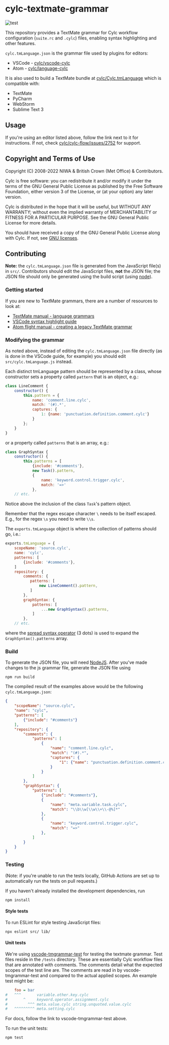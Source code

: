 # cylc-textmate-grammar

![test](https://github.com/cylc/cylc-textmate-grammar/workflows/test/badge.svg?branch=master&event=push)

This repository provides a TextMate grammar for Cylc workflow configuration (`suite.rc` and `.cylc`) files, enabling syntax highlighting and other features.

`cylc.tmLanguage.json` is the grammar file used by plugins for editors:
- VSCode - [cylc/vscode-cylc](https://github.com/cylc/vscode-cylc)
- Atom - [cylc/language-cylc](https://github.com/cylc/language-cylc)

It is also used to build a TextMate bundle at [cylc/Cylc.tmLanguage](https://github.com/cylc/Cylc.tmbundle/) which is compatible with:
- TextMate
- PyCharm
- WebStorm
- Sublime Text 3

## Usage

If you're using an editor listed above, follow the link next to it for instructions. If not, check [cylc/cylc-flow/issues/2752](https://github.com/cylc/cylc-flow/issues/2752) for support.

## Copyright and Terms of Use

Copyright (C) 2008-<span actions:bind='current-year'>2022</span> NIWA & British Crown (Met Office) & Contributors.

Cylc is free software: you can redistribute it and/or modify it under the terms
of the GNU General Public License as published by the Free Software Foundation,
either version 3 of the License, or (at your option) any later version.

Cylc is distributed in the hope that it will be useful, but WITHOUT ANY
WARRANTY; without even the implied warranty of MERCHANTABILITY or FITNESS FOR A
PARTICULAR PURPOSE.  See the GNU General Public License for more details.

You should have received a copy of the GNU General Public License along with
Cylc.  If not, see [GNU licenses](http://www.gnu.org/licenses/).

## Contributing

**Note:** the `cylc.tmLanguage.json` file is generated from the JavaScript file(s) in `src/`. Contributors should edit the JavaScript files, **not** the JSON file; the JSON file should only be generated using the build script (using [node](https://nodejs.org/en/)).

### Getting started

If you are new to TextMate grammars, there are a number of resources to look at:
- [TextMate manual - language grammars](https://macromates.com/manual/en/language_grammars)
- [VSCode syntax highlight guide](https://code.visualstudio.com/api/language-extensions/syntax-highlight-guide)
- [Atom flight manual - creating a legacy TextMate grammar](https://flight-manual.atom.io/hacking-atom/sections/creating-a-legacy-textmate-grammar/)

### Modifying the grammar

As noted above, instead of editing the `cylc.tmLanguage.json` file directly (as is done in the VSCode guide, for example) you should edit `src/cylc.tmLanguage.js` instead.

Each distinct tmLanguage pattern should be represented by a class, whose constructor sets a property called `pattern` that is an object, e.g.:
```javascript
class LineComment {
    constructor() {
        this.pattern = {
            name: 'comment.line.cylc',
            match: '(#).*',
            captures: {
                1: {name: 'punctuation.definition.comment.cylc'}
            }
        };
    }
}
```
or a property called `patterns` that is an array, e.g.:
```javascript
class GraphSyntax {
    constructor() {
        this.patterns = [
            {include: '#comments'},
            new Task().pattern,
            {
                name: 'keyword.control.trigger.cylc',
                match: '=>'
            },
    // etc.
```
Notice above the inclusion of the class `Task`'s pattern object.

Remember that the regex escape character `\` needs to be itself escaped. E.g., for the regex `\s` you need to write `\\s`.

The `exports.tmLanguage` object is where the collection of patterns should go, i.e.:
```javascript
exports.tmLanguage = {
    scopeName: 'source.cylc',
    name: 'cylc',
    patterns: [
        {include: '#comments'},
    ]
    repository: {
        comments: {
           patterns: [
               new LineComment().pattern,
           ]
        },
        graphSyntax: {
            patterns: [
                ...new GraphSyntax().patterns,
            ]
        },
    // etc.
```
where the [spread syntax operator](https://developer.mozilla.org/en-US/docs/Web/JavaScript/Reference/Operators/Spread_syntax) (3 dots) is used to expand the `GraphSyntax().patterns` array.

### Build

To generate the JSON file, you will need [NodeJS](https://nodejs.org/en/). After you've made changes to the js grammar file, generate the JSON file using
```shell
npm run build
```

The compiled result of the examples above would be the following `cylc.tmLanguage.json`:
```JSON
{
    "scopeName": "source.cylc",
    "name": "cylc",
    "patterns": [
        {"include": "#comments"}
    ],
    "repository": {
        "comments": {
            "patterns": [
                {
                    "name": "comment.line.cylc",
                    "match": "(#).*",
                    "captures": {
                        "1": {"name": "punctuation.definition.comment.cylc"}
                    }
                }
            ]
        },
        "graphSyntax": {
            "patterns": [
                {"include": "#comments"},
                {
                    "name": "meta.variable.task.cylc",
                    "match": "\\b\\w[\\w\\+\\-@%]*"
                },
                {
                    "name": "keyword.control.trigger.cylc",
                    "match": "=>"
                },
            ]
        }
    }
}
```

### Testing

(Note: if you're unable to run the tests locally, GitHub Actions are set up to automatically run the tests on pull requests.)

If you haven't already installed the development dependencies, run
```
npm install
```

#### Style tests
To run ESLint for style testing JavaScript files:
```
npx eslint src/ lib/
```

#### Unit tests
We're using [vscode-tmgrammar-test](https://github.com/PanAeon/vscode-tmgrammar-test) for testing the textmate grammar. Test files reside in the `/tests` directory. These are essentially Cylc workflow files that are annotated with comments. The comments detail what the expected scopes of the test line are. The comments are read in by vscode-tmgrammar-test and compared to the actual applied scopes. An example test might be:
```ini
    foo = bar
#   ^^^       variable.other.key.cylc
#       ^     keyword.operator.assignment.cylc
#         ^^^ meta.value.cylc string.unquoted.value.cylc
#   ^^^^^^^^^ meta.setting.cylc
```
For docs, follow the link to vscode-tmgrammar-test above.

To run the unit tests:
```
npm test
```
